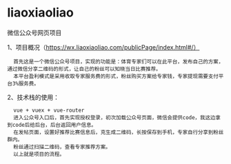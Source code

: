 # liaoxiaoliao
微信公众号网页项目

1、项目概况（https://wx.liaoxiaoliao.com/publicPage/index.html#/）

      首先这是一个微信公众号项目，实现的功能是：体育专家们可以在此平台，发布自己的方案，通过微信分享二维码的形式，让自己的粉丝可以知晓当日比赛推荐。
      本平台盈利模式是采用收取专家服务费的形式，粉丝购买方案给专家钱，专家提现需要支付平台3%服务费。


2、技术栈的使用：

      vue + vuex + vue-router
      进入公众号入口后，首先实现授权登录，初次加载公众号页面，微信会提供code，我这边拿到code后给后台，后台返回用户信息。
      在发帖页面，设置好推荐比赛信息后，克生成二维码，长按保存到手机，专家自行分享到粉丝群内。
      粉丝通过扫描二维码，查看专家推荐方案。
      以上就是项目的流程。
